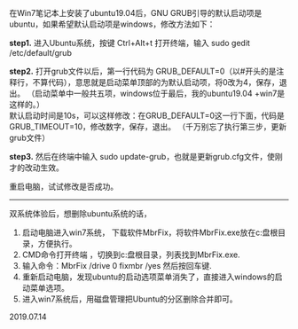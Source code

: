 在Win7笔记本上安装了ubuntu19.04后，GNU GRUB引导的默认启动项是ubuntu，如果希望默认启动项是windows，修改方法如下：

**step1.**  进入Ubuntu系统，按键 Ctrl+Alt+t 打开终端，输入  sudo gedit  /etc/default/grub

**step2.**  打开grub文件以后，第一行代码为 GRUB_DEFAULT=0（以#开头的是注释行，不算代码），意思就是启动菜单顶部的为默认启动项，将0改为4，保存，退出。
（启动菜单中一般共五项，windows位于最后，我的ubuntu19.04 +win7是这样的。）      
默认启动时间是10s，可以这样修改：在GRUB_DEFAULT=0这一行下面，代码是GRUB_TIMEOUT=10，修改数字，保存，退出。
（千万别忘了执行第三步，更新grub文件）

**step3.**  然后在终端中输入 sudo update-grub，也就是更新grub.cfg文件，使刚才的改动生效。

重启电脑，试试修改是否成功。  

--------------------------------------------------------------------------------------------------------

双系统体验后，想删除ubuntu系统的话，
1. 启动电脑进入win7系统， 下载软件MbrFix，将软件MbrFix.exe放在c:盘根目录，方便执行。
2. CMD命令打开终端 ，切换到c:盘根目录，列表找到MbrFix.exe.
3. 输入命令：MbrFix /drive 0 fixmbr /yes 然后按回车键.
4. 重新启动电脑，发现ubuntu的启动选项菜单消失了，直接进入windows的启动菜单选项。
5. 进入win7系统后，用磁盘管理把Ubuntu的分区删除合并即可。


2019.07.14
